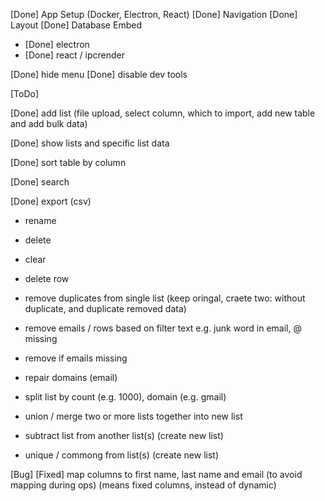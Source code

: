 [Done] App Setup (Docker, Electron, React)
[Done] Navigation
[Done] Layout
[Done] Database Embed
- [Done] electron
- [Done] react  / ipcrender

[Done] hide menu
[Done] disable dev tools

[ToDo]

[Done] add list (file upload, select column, which to import, add new table and add bulk data)

[Done] show lists and specific list data

[Done] sort table by column

[Done] search

[Done] export (csv)
- rename
- delete
- clear
- delete row

- remove duplicates from single list (keep oringal, craete two: without duplicate, and duplicate removed data)
- remove emails / rows based on filter text e.g. junk word in email, @ missing
- remove if emails missing

- repair domains (email)

- split list by count (e.g. 1000), domain (e.g. gmail)

- union / merge two or more lists together into new list
- subtract list from another list(s) (create new list)
- unique / commong from list(s) (create new list)

[Bug]
[Fixed] map columns to first name, last name and email (to avoid mapping during ops) (means fixed columns, instead of dynamic)